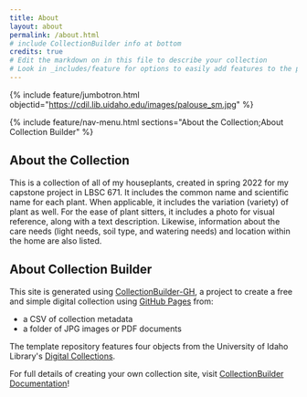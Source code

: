 ```yaml
---
title: About
layout: about
permalink: /about.html
# include CollectionBuilder info at bottom
credits: true
# Edit the markdown on in this file to describe your collection
# Look in _includes/feature for options to easily add features to the page
---
```


{% include feature/jumbotron.html objectid="https://cdil.lib.uidaho.edu/images/palouse_sm.jpg" %}

{% include feature/nav-menu.html sections="About the Collection;About Collection Builder" %}

## About the Collection

This is a collection of all of my houseplants, created in spring 2022 for my capstone project in LBSC 671. It includes the common name and scientific name for each plant. When applicable, it includes the variation (variety) of plant as well. For the ease of plant sitters, it includes a photo for visual reference, along with a text description. Likewise, information about the care needs (light needs, soil type, and watering needs) and location within the home are also listed.

## About Collection Builder

This site is generated using [CollectionBuilder-GH](https://collectionbuilding.github.io/gh/), a project to create a free and simple digital collection using [GitHub Pages](https://pages.github.com/) from: 

- a CSV of collection metadata
- a folder of JPG images or PDF documents

The template repository features four objects from the University of Idaho Library's [Digital Collections](https://www.lib.uidaho.edu/digital). 

For full details of creating your own collection site, visit [CollectionBuilder Documentation](https://collectionbuilder.github.io/cb-docs/)!


